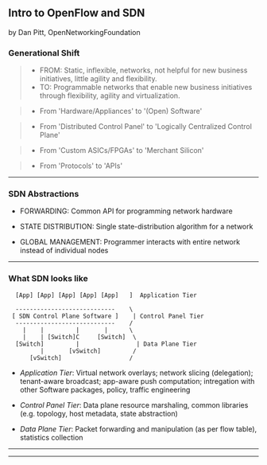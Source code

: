 ## Intro to OpenFlow and SDN
by Dan Pitt, OpenNetworkingFoundation

### Generational Shift

> * FROM: Static, inflexible, networks, not helpful for new business initiatives, little agility and flexibility.
> * TO: Programmable networks that enable new business initiatives through flexibility, agility and virtualization.

> * From 'Hardware/Appliances' to '(Open) Software'

> * From 'Distributed Control Panel' to 'Logically Centralized Control Plane'

> * From 'Custom ASICs/FPGAs' to 'Merchant Silicon'

> * From 'Protocols' to 'APIs'

---

### SDN Abstractions

* FORWARDING: Common API for programming network hardware

* STATE DISTRIBUTION: Single state-distribution algorithm for a network

* GLOBAL MANAGEMENT: Programmer interacts with entire network instead of individual nodes

---

### What SDN looks like

```
  [App] [App] [App] [App] [App]   ]  Application Tier

  ----------------------------    \
 [ SDN Control Plane Software ]    | Control Panel Tier
  ----------------------------    /
    |    |         |       |      \
    |    | [Switch]C     [Switch]  \
  [Switch]         |                | Data Plane Tier
         |       [vSwitch]         /
      [vSwitch]                   /
```

* *Application Tier*: Virtual network overlays; network slicing (delegation); tenant-aware broadcast; app-aware push computation; intregation with other Software packages, policy, traffic engineering

* *Control Panel Tier*: Data plane resource marshaling, common libraries (e.g. topology, host metadata, state abstraction)

* *Data Plane Tier*: Packet forwarding and manipulation (as per flow table), statistics collection

---
---
